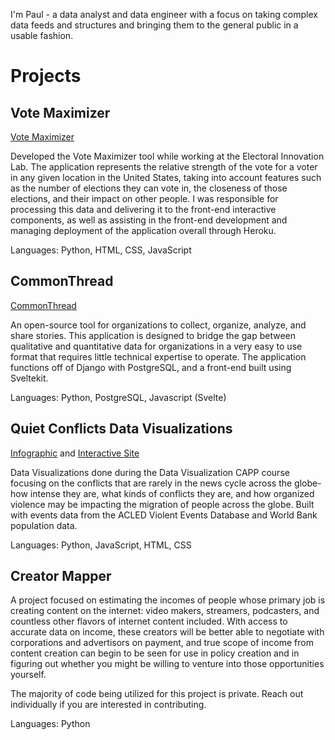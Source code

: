 I'm Paul - a data analyst and data engineer with a focus on taking complex data feeds and structures and bringing them to the general public in a usable fashion. 

# Projects

## Vote Maximizer 

[Vote Maximizer](https://votemaximizer.org/)

Developed the Vote Maximizer tool while working at the Electoral Innovation Lab. The application represents the relative strength of the vote for a voter in any given location in the United States, taking into account features such as the number of elections they can vote in, the closeness of those elections, and their impact on other people. I was responsible for processing this data and delivering it to the front-end interactive components, as well as assisting in the front-end development and managing deployment of the application overall through Heroku.

Languages: Python, HTML, CSS, JavaScript

## CommonThread

[CommonThread](http://turing.unnamed.computer:8031)

An open-source tool for organizations to collect, organize, analyze, and share stories. This application is designed to bridge the gap between qualitative and quantitative data for organizations in a very easy to use format that requires little technical expertise to operate. The application functions off of Django with PostgreSQL, and a front-end built using Sveltekit.

Languages: Python, PostgreSQL, Javascript (Svelte)

## Quiet Conflicts Data Visualizations

[Infographic](https://github.com/PJSuoc/quiet-conflicts/blob/main/static_final/static_final.pdf) and [Interactive Site](https://pjsuoc.github.io/conflict-migration/)

Data Visualizations done during the Data Visualization CAPP course focusing on the conflicts that are rarely in the news cycle across the globe- how intense they are, what kinds of conflicts they are, and how organized violence may be impacting the migration of people across the globe. Built with events data from the ACLED Violent Events Database and World Bank population data.

Languages: Python, JavaScript, HTML, CSS

## Creator Mapper

A project focused on estimating the incomes of people whose primary job is creating content on the internet: video makers, streamers, podcasters, and countless other flavors of internet content included. With access to accurate data on income, these creators will be better able to negotiate with corporations and advertisors on payment, and true scope of income from content creation can begin to be seen for use in policy creation and in figuring out whether you might be willing to venture into those opportunities yourself.

The majority of code being utilized for this project is private. Reach out individually if you are interested in contributing.

Languages: Python
